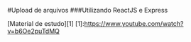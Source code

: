 #Upload de arquivos
###Utilizando ReactJS e Express

[Material de estudo][1]
[1]:https://www.youtube.com/watch?v=b6Oe2puTdMQ
